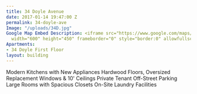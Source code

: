 ```yaml
---
title: 34 Doyle Avenue
date: 2017-01-14 19:47:00 Z
permalink: 34-doyle-ave
Image: "/uploads/34D.jpg"
Google Map Embed Description: <iframe src="https://www.google.com/maps/embed?pb=!1m18!1m12!1m3!1d2972.5203275594963!2d-71.40996068505736!3d41.83862597586335!2m3!1f0!2f0!3f0!3m2!1i1024!2i768!4f13.1!3m3!1m2!1s0x89e444e022ece683%3A0xff78f6da831a0a44!2s34+Doyle+Ave%2C+Providence%2C+RI+02906!5e0!3m2!1sen!2sus!4v1484423628780"
  width="600" height="450" frameborder="0" style="border:0" allowfullscreen></iframe>
Apartments:
- 34 Doyle First Floor
layout: building
---
```


Modern Kitchens with New Appliances
Hardwood Floors, Oversized Replacement Windows & 10' Ceilings
Private Tenant Off-Street Parking
Large Rooms with Spacious Closets
On-Site Laundry Facilities

